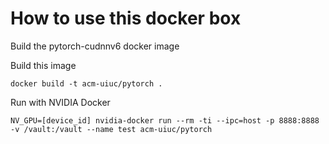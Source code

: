 # How to use this docker box

Build the pytorch-cudnnv6 docker image 

Build this image 
```
docker build -t acm-uiuc/pytorch .
```

Run with NVIDIA Docker 
```
NV_GPU=[device_id] nvidia-docker run --rm -ti --ipc=host -p 8888:8888  -v /vault:/vault --name test acm-uiuc/pytorch
```
